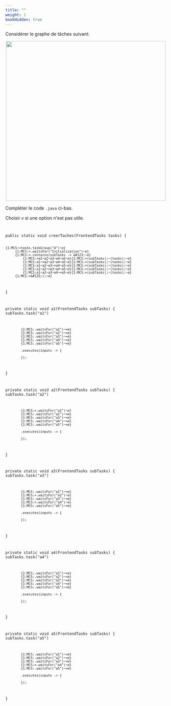 ```yaml
---
title: ""
weight: 1
bookHidden: true
---
```



Considérer le graphe de tâches suivant:

<center>
    <img width="500px" src="https://ciboulot.ca/cegep/420-4F5-MO/examens/01/B_ZoQvBKRUdoiU8Md8XQmT/taches/groupeA.png"/>
</center>


Compléter le code `.java` ci-bas.

Choisir `∅` si une option n'est pas utile.



<code>
<pre>
public static void creerTaches(FrontendTasks tasks) {

	{1:MCS:=tasks.taskGroup("A")~∅}
		 {1:MCS:=.waitsFor("Initialisation")~∅}
		 {1:MCS:=.contains(subTasks -> &#123;~∅}
		     {1:MCS:=a1~a2~a3~a4~a5~∅}{1:MCS:=(subTasks);~(tasks);~∅}
		     {1:MCS:a1~=a2~a3~a4~a5~∅}{1:MCS:=(subTasks);~(tasks);~∅}
		     {1:MCS:a1~a2~a3~=a4~a5~∅}{1:MCS:=(subTasks);~(tasks);~∅}
		     {1:MCS:a1~a2~=a3~a4~a5~∅}{1:MCS:=(subTasks);~(tasks);~∅}
		     {1:MCS:a1~a2~a3~a4~=a5~∅}{1:MCS:=(subTasks);~(tasks);~∅}
		 {1:MCS:=&#125;);~∅}
}

private static void a1(FrontendTasks subTasks) {
	subTasks.task("a1")

		    {1:MCS:.waitsFor("a1")~=∅}
		    {1:MCS:.waitsFor("a2")~=∅}
		    {1:MCS:.waitsFor("a3")~=∅}
		    {1:MCS:.waitsFor("a4")~=∅}
		    {1:MCS:.waitsFor("a5")~=∅}

		    .executes(inputs -> {
		        
		    });
}

private static void a2(FrontendTasks subTasks) {
	subTasks.task("a2")

		    {1:MCS:=.waitsFor("a1")~∅}
		    {1:MCS:.waitsFor("a2")~=∅}
		    {1:MCS:.waitsFor("a3")~=∅}
		    {1:MCS:.waitsFor("a4")~=∅}
		    {1:MCS:.waitsFor("a5")~=∅}

		    .executes(inputs -> {

		    });
}

private static void a3(FrontendTasks subTasks) {
	subTasks.task("a3")

		    {1:MCS:.waitsFor("a1")~=∅}
		    {1:MCS:=.waitsFor("a2")~∅}
		    {1:MCS:.waitsFor("a3")~=∅}
		    {1:MCS:=.waitsFor("a4")~∅}
		    {1:MCS:.waitsFor("a5")~=∅}

		    .executes(inputs -> {

		    });
}

private static void a4(FrontendTasks subTasks) {
	subTasks.task("a4")

		    {1:MCS:.waitsFor("a1")~=∅}
		    {1:MCS:.waitsFor("a2")~=∅}
		    {1:MCS:.waitsFor("a3")~=∅}
		    {1:MCS:.waitsFor("a4")~=∅}
		    {1:MCS:.waitsFor("a5")~=∅}

		    .executes(inputs -> {

		    });
}

private static void a5(FrontendTasks subTasks) {
	subTasks.task("a5")

		    {1:MCS:.waitsFor("a1")~=∅}
		    {1:MCS:.waitsFor("a2")~=∅}
		    {1:MCS:.waitsFor("a3")~=∅}
		    {1:MCS:=.waitsFor("a4")~∅}
		    {1:MCS:.waitsFor("a5")~=∅}

		    .executes(inputs -> {

		    });
}


</pre>
</code>
